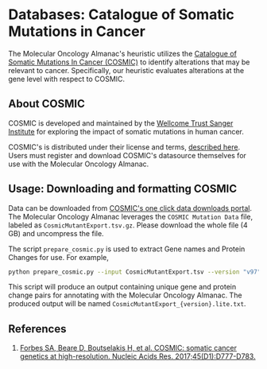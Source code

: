 # Databases: Catalogue of Somatic Mutations in Cancer
The Molecular Oncology Almanac's heuristic utilizes the [Catalogue of Somatic Mutations In Cancer (COSMIC)](http://cancer.sanger.ac.uk/cosmic) to identify alterations that may be relevant to cancer. Specifically, our heuristic evaluates alterations at the gene level with respect to COSMIC.

## About COSMIC
COSMIC is developed and maintained by the [Wellcome Trust Sanger Institute](http://www.sanger.ac.uk/) for exploring the impact of somatic mutations in human cancer.  

COSMIC's is distributed under their license and terms, [described here](https://www.cosmickb.org/terms/). Users must register and download COSMIC's datasource themselves for use with the Molecular Oncology Almanac. 

## Usage: Downloading and formatting COSMIC
Data can be downloaded from [COSMIC's one click data downloads portal](http://cancer.sanger.ac.uk/cosmic/download). The Molecular Oncology Almanac leverages the `COSMIC Mutation Data` file, labeled as `CosmicMutantExport.tsv.gz`. Please download the whole file (4 GB) and uncompress the file.

The script `prepare_cosmic.py` is used to extract Gene names and Protein Changes for use. For example,
```bash
python prepare_cosmic.py --input CosmicMutantExport.tsv --version "v97" --gene_column_name "Gene name" --protein_column_name "Mutation AA"
```

This script will produce an output containing unique gene and protein change pairs for annotating with the Molecular Oncology Almanac. The produced output will be named `CosmicMutantExport_{version}.lite.txt`. 

## References
1. [Forbes SA, Beare D, Boutselakis H, et al. COSMIC: somatic cancer genetics at high-resolution. Nucleic Acids Res. 2017;45(D1):D777-D783.](https://academic.oup.com/nar/article/45/D1/D777/2605743)
